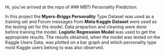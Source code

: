 Hi, you've arrived at the repo of ### MBTI Personality Prediction. 

In this project the **Myers-Briggs Personality** Type Dataset was used as a training set and Forum messages from **Meta Kaggle Dataset** were used as the testing set for the model. Data prepartion and cleaning were done before training the model. **Logistic Regression Model** was used to get the appropriate results. The results obtained, when the model was tested on the Kaggle Users Data, was plotted on a bar graph and which personality type most Kaggle users belong to was also observed.
